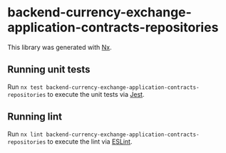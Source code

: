 # backend-currency-exchange-application-contracts-repositories

This library was generated with [Nx](https://nx.dev).

## Running unit tests

Run `nx test backend-currency-exchange-application-contracts-repositories` to execute the unit tests via [Jest](https://jestjs.io).

## Running lint

Run `nx lint backend-currency-exchange-application-contracts-repositories` to execute the lint via [ESLint](https://eslint.org/).
